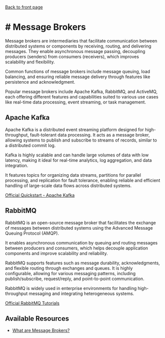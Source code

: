 [Back to front page](backend-software-engineering.md)

# # Message Brokers

Message brokers are intermediaries that facilitate communication between distributed systems or components by receiving, routing, and delivering messages. They enable asynchronous message passing, decoupling producers (senders) from consumers (receivers), which improves scalability and flexibility. 

Common functions of message brokers include message queuing, load balancing, and ensuring reliable message delivery through features like persistence and acknowledgment. 

Popular message brokers include Apache Kafka, RabbitMQ, and ActiveMQ, each offering different features and capabilities suited to various use cases like real-time data processing, event streaming, or task management.

## Apache Kafka

Apache Kafka is a distributed event streaming platform designed for high-throughput, fault-tolerant data processing. It acts as a message broker, allowing systems to publish and subscribe to streams of records, similar to a distributed commit log. 

Kafka is highly scalable and can handle large volumes of data with low latency, making it ideal for real-time analytics, log aggregation, and data integration. 

It features topics for organizing data streams, partitions for parallel processing, and replication for fault tolerance, enabling reliable and efficient handling of large-scale data flows across distributed systems.

[Official Quickstart - Apache Kafka](https://kafka.apache.org/quickstart)

## RabbitMQ

RabbitMQ is an open-source message broker that facilitates the exchange of messages between distributed systems using the Advanced Message Queuing Protocol (AMQP). 

It enables asynchronous communication by queuing and routing messages between producers and consumers, which helps decouple application components and improve scalability and reliability. 

RabbitMQ supports features such as message durability, acknowledgments, and flexible routing through exchanges and queues. It is highly configurable, allowing for various messaging patterns, including publish/subscribe, request/reply, and point-to-point communication. 

RabbitMQ is widely used in enterprise environments for handling high-throughput messaging and integrating heterogeneous systems.

[Official RabbitMQ Tutorials](https://www.rabbitmq.com/getstarted.html)
## Available Resources

- [What are Message Brokers?](https://www.ibm.com/topics/message-brokers)